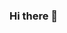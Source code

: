 ### Hi there 👋

<!--
**DuyHoa/DuyHoa** is a ✨ _special_ ✨ repository because its `README.md` (this file) appears on your GitHub profile.

Here are some ideas to get you started:

- 🔭 I’m currently working on Merkle
- 🌱 I’m learned Computer Science at Thăng Long University
- 💬 Ask me about ...
- 📫 How to reach me: ...
- 😄 Pronouns: ...
- ⚡ Fun fact: ...
-->
